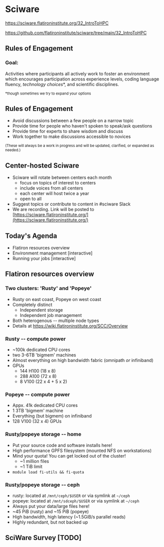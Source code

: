 # Sciware

https://sciware.flatironinstitute.org/32_IntroToHPC

https://github.com/flatironinstitute/sciware/tree/main/32_IntroToHPC



## Rules of Engagement

### Goal:

Activities where participants all actively work to foster an environment which encourages participation across experience levels, coding language fluency, *technology choices*\*, and scientific disciplines.

<small>\*though sometimes we try to expand your options</small>


## Rules of Engagement

- Avoid discussions between a few people on a narrow topic
- Provide time for people who haven't spoken to speak/ask questions
- Provide time for experts to share wisdom and discuss
- Work together to make discussions accessible to novices

<small>
(These will always be a work in progress and will be updated, clarified, or expanded as needed.)
</small>



## Center-hosted Sciware

- Sciware will rotate between centers each month
   - focus on topics of interest to centers
   - include voices from all centers
   - each center will host twice a year
   - open to all
- Suggest topics or contribute to content in #sciware Slack
- We are recording. Link will be posted to [https://sciware.flatironinstitute.org/](https://sciware.flatironinstitute.org/)



## Today's Agenda
- Flatiron resources overview
- Environment management [interactive]
- Running your jobs [interactive]



## Flatiron resources overview


### Two clusters: 'Rusty' and 'Popeye'

- Rusty on east coast, Popeye on west coast
- Completely distinct
  - Independent storage
  - Independent job management
- Both heterogenous -- multiple node types
- Details at https://wiki.flatironinstitute.org/SCC/Overview


### Rusty -- compute power

- ~100k dedicated CPU cores 
- two 3-6TB 'bigmem' machines
- Almost everything on high bandwidth fabric (omnipath *or* infiniband)
- GPUs
  - 144 H100 (18 x 8)
  - 288 A100 (72 x 8)
  - 8 V100 (22 x 4 + 5 x 2)


### Popeye -- compute power

- Appx. 41k dedicated CPU cores
- 1 3TB 'bigmem' machine
- Everything (but bigmem) on infiniband
- 128 V100 (32 x 4) GPUs


### Rusty/popeye storage -- home

- Put your source code and software installs here!
- High performance GPFS filesystem (mounted NFS on workstations)
- Mind your quota! You can get locked out of the cluster!
  - ~1 million files
  - ~1 TiB limit
- `module load fi-utils && fi-quota`


### Rusty/popeye storage -- ceph

- rusty: located at `/mnt/ceph/$USER` or via symlink at `~/ceph`
- popeye: located at `/mnt/sdceph/$USER` or via symlink at `~/ceph`
- Always put your data/large files here!
- ~45 PiB (rusty) and ~15 PiB (popeye)
- High bandwidth, high latency (~1.5GiB/s parallel reads)
- Highly redundant, but not backed up



## SciWare Survey [TODO]
<!-- <center> -->
<!-- <img width="50%" src="./qr.png"> -->
<!-- </center> -->
